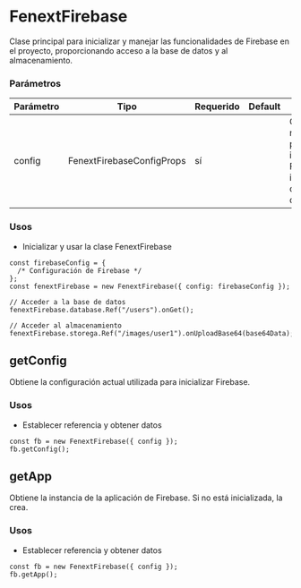 # FenextFirebase

Clase principal para inicializar y manejar las funcionalidades de Firebase en el proyecto, proporcionando acceso a la base de datos y al almacenamiento.

### Parámetros

| Parámetro | Tipo                      | Requerido | Default | Descripcion                                                                              |
| --------- | ------------------------- | --------- | ------- | ---------------------------------------------------------------------------------------- |
| config    | FenextFirebaseConfigProps | sí        |         | Configuración necesaria para inicializar Firebase, incluyendo claves y URLs de Firebase. |

### Usos

- Inicializar y usar la clase FenextFirebase

```tsx copy
const firebaseConfig = {
  /* Configuración de Firebase */
};
const fenextFirebase = new FenextFirebase({ config: firebaseConfig });

// Acceder a la base de datos
fenextFirebase.database.Ref("/users").onGet();

// Acceder al almacenamiento
fenextFirebase.storega.Ref("/images/user1").onUploadBase64(base64Data);
```

## getConfig

Obtiene la configuración actual utilizada para inicializar Firebase.

### Usos

- Establecer referencia y obtener datos

```tsx copy
const fb = new FenextFirebase({ config });
fb.getConfig();
```

## getApp

Obtiene la instancia de la aplicación de Firebase. Si no está inicializada, la crea.

### Usos

- Establecer referencia y obtener datos

```tsx copy
const fb = new FenextFirebase({ config });
fb.getApp();
```
